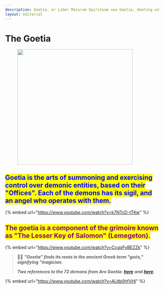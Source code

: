 ```yaml
---
description: Goetia, or Liber Malorum Spirituum seu Goetia, dealing with 72+ demons
layout: editorial
---
```


# The Goetia

<figure><img src="../../../../../../../../../.gitbook/assets/pexels-btgl-♡-9375236.jpg" alt="" width="375"><figcaption></figcaption></figure>

## <mark style="color:blue;">Goetia is the arts of summoning and exercising control over demonic entities, based on their "Offices". Each of the demons has its sigil, and an angel who operates with them.</mark>

{% embed url="https://www.youtube.com/watch?v=k7NTcD-tTKw" %}

## <mark style="color:purple;">The goetia is a component of the grimoire known as "The Lesser Key of  Salomon" (Lemegeton).</mark>

{% embed url="https://www.youtube.com/watch?v=CcgoFyBEZZk" %}

> ☝🏽 _**"Goetia" finds its roots in the ancient Greek term "goēs," signifying "magician.**_&#x20;
>
> _**Two references to the 72 demons from Ars Goetia:**_ [_**here**_](https://darktemples.com/72-demons-solomons-ars-goetia/) _**and**_ [_**here**_](https://en.wikipedia.org/wiki/List_of_demons_in_the_Ars_Goetia)_**.**_

{% embed url="https://www.youtube.com/watch?v=AlJtb0hfVHI" %}
